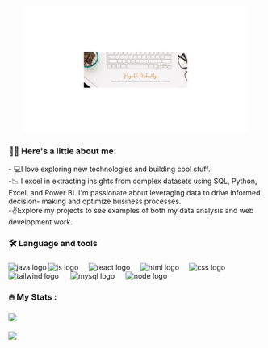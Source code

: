 <div align="center">
  <img height="250" src="https://github.com/priyankamaharathy/priyankamaharathy/blob/main/github-header-image.pngg.png"  />
</div>


<h3 align="left">👩‍💻 Here's a little about me:</h3>


<p align="left">- 💻I love exploring new technologies and building cool stuff.<br>
-📉 I excel in extracting insights from complex datasets using SQL, Python, Excel, and Power BI. I'm passionate about leveraging data to drive informed decision- 
    making and optimize business processes.<br>-✌️Explore my projects to see examples of both my data analysis and web development work.</p>
   
###

<h3 align="left">🛠 Language and tools</h3>

###

<div align="left">
  <img src="https://cdn.jsdelivr.net/gh/devicons/devicon@latest/icons/java/java-original-wordmark.svg" height="50" alt="java logo"  />
  <img src="https://cdn.jsdelivr.net/gh/devicons/devicon@latest/icons/javascript/javascript-original.svg" height="40" alt="js logo"  />
  <img width="12" />
  <img src="https://cdn.jsdelivr.net/gh/devicons/devicon@latest/icons/react/react-original-wordmark.svg" height="40" alt="react logo"  />
  <img width="12" />
  <img src="https://cdn.jsdelivr.net/gh/devicons/devicon@latest/icons/html5/html5-plain-wordmark.svg" height="40" alt="html logo"  />
  <img width="12" />
  <img src="https://cdn.jsdelivr.net/gh/devicons/devicon@latest/icons/css3/css3-plain-wordmark.svg" height="40" alt="css logo"  />
  <img width="15" />
  <img src="https://devicon-website.vercel.app/api/tailwindcss/original-wordmark.svg?color=%233A7C91" height="80" alt="tailwind logo"  />
  <img width="15" />
  <img src="https://cdn.jsdelivr.net/gh/devicons/devicon@latest/icons/mysql/mysql-original-wordmark.svg" height="40" alt="mysql logo"  />
  <img width="14" />
  <img src="https://cdn.jsdelivr.net/gh/devicons/devicon@latest/icons/nodejs/nodejs-original-wordmark.svg" height="40" alt="node logo"  />
</div>

###

<h3 align="left">🔥   My Stats :</h3>

###
![](https://github-readme-streak-stats.herokuapp.com/?user=priyankamaharathy&theme=dark&hide_border=false)<br/><br/>
![](https://github-readme-stats.vercel.app/api/top-langs/?username=priyankamaharathy&theme=dark&hide_border=false&include_all_commits=false&count_private=false&layout=compact)<br/><br/>

###
